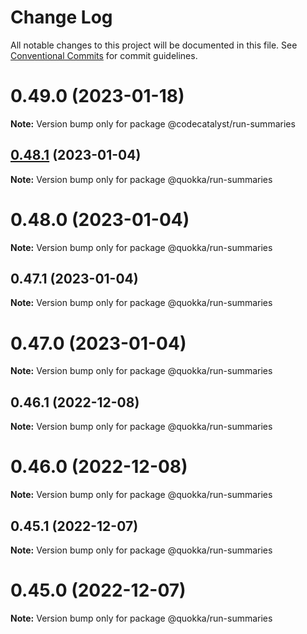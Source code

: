 # Change Log

All notable changes to this project will be documented in this file.
See [Conventional Commits](https://conventionalcommits.org) for commit guidelines.

# 0.49.0 (2023-01-18)

**Note:** Version bump only for package @codecatalyst/run-summaries





## [0.48.1](https://github.com/aws/actions-dev-kit/compare/v0.47.1...v0.48.1) (2023-01-04)

**Note:** Version bump only for package @quokka/run-summaries





# 0.48.0 (2023-01-04)

**Note:** Version bump only for package @quokka/run-summaries





## 0.47.1 (2023-01-04)

**Note:** Version bump only for package @quokka/run-summaries





# 0.47.0 (2023-01-04)

**Note:** Version bump only for package @quokka/run-summaries





## 0.46.1 (2022-12-08)

**Note:** Version bump only for package @quokka/run-summaries





# 0.46.0 (2022-12-08)

**Note:** Version bump only for package @quokka/run-summaries





## 0.45.1 (2022-12-07)

**Note:** Version bump only for package @quokka/run-summaries





# 0.45.0 (2022-12-07)

**Note:** Version bump only for package @quokka/run-summaries
